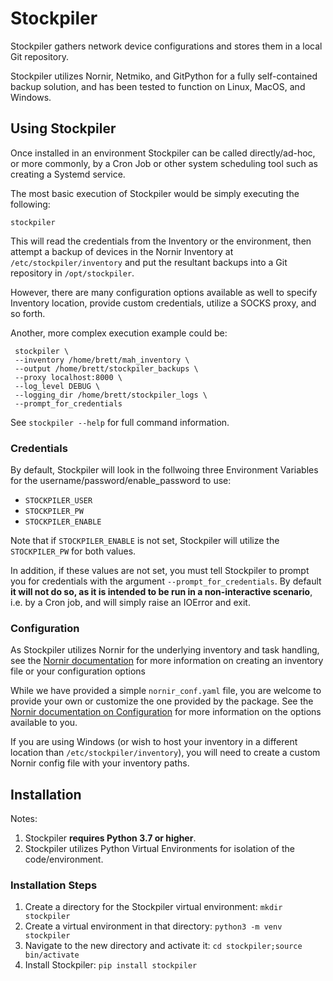 # Stockpiler
Stockpiler gathers network device configurations and stores them in a local Git repository.

Stockpiler utilizes Nornir, Netmiko, and GitPython for a fully self-contained
 backup solution, and has been tested to function on Linux, MacOS, and Windows.

## Using Stockpiler

Once installed in an environment Stockpiler can be called directly/ad-hoc, or more commonly, by a Cron Job or other 
 system scheduling tool such as creating a Systemd service.

The most basic execution of Stockpiler would be simply executing the following:

    stockpiler

This will read the credentials from the Inventory or the environment, then attempt a backup of devices in the Nornir
 Inventory at `/etc/stockpiler/inventory` and put the resultant backups into a Git repository in `/opt/stockpiler`.

However, there are many configuration options available as well to specify Inventory location, provide custom credentials,
 utilize a SOCKS proxy, and so forth.

Another, more complex execution example could be:

     stockpiler \
     --inventory /home/brett/mah_inventory \
     --output /home/brett/stockpiler_backups \
     --proxy localhost:8000 \
     --log_level DEBUG \
     --logging_dir /home/brett/stockpiler_logs \
     --prompt_for_credentials
 
See `stockpiler --help` for full command information.

### Credentials

By default, Stockpiler will look in the follwoing three Environment Variables for the username/password/enable_password to use:

* `STOCKPILER_USER`
* `STOCKPILER_PW`
* `STOCKPILER_ENABLE`

Note that if `STOCKPILER_ENABLE` is not set, Stockpiler will utilize the `STOCKPILER_PW` for both values.

In addition, if these values are not set, you must tell Stockpiler to prompt you for credentials with the argument
 `--prompt_for_credentials`.  By default **it will not do so, as it is intended to be run in a non-interactive scenario**,
  i.e. by a Cron job, and will simply raise an IOError and exit.


### Configuration

As Stockpiler utilizes Nornir for the underlying inventory and task handling, see the 
 [Nornir documentation](https://nornir.readthedocs.io/en/latest/tutorials/intro/inventory.html) for more information
 on creating an inventory file or your configuration options

While we have provided a simple `nornir_conf.yaml` file, you are welcome to provide your own or customize
 the one provided by the package.
See the [Nornir documentation on Configuration](https://nornir.readthedocs.io/en/latest/configuration/index.html)
 for more information on the options available to you.

If you are using Windows (or wish to host your inventory in a different location than `/etc/stockpiler/inventory`), you
 will need to create a custom Nornir config file with your inventory paths.


## Installation

Notes:

1. Stockpiler **requires Python 3.7 or higher**.
2. Stockpiler utilizes Python Virtual Environments for isolation of the code/environment.

### Installation Steps

1. Create a directory for the Stockpiler virtual environment:
    `mkdir stockpiler`
2. Create a virtual environment in that directory:
    `python3 -m venv stockpiler`
3. Navigate to the new directory and activate it:
    `cd stockpiler;source bin/activate`
4. Install Stockpiler:
    `pip install stockpiler`
